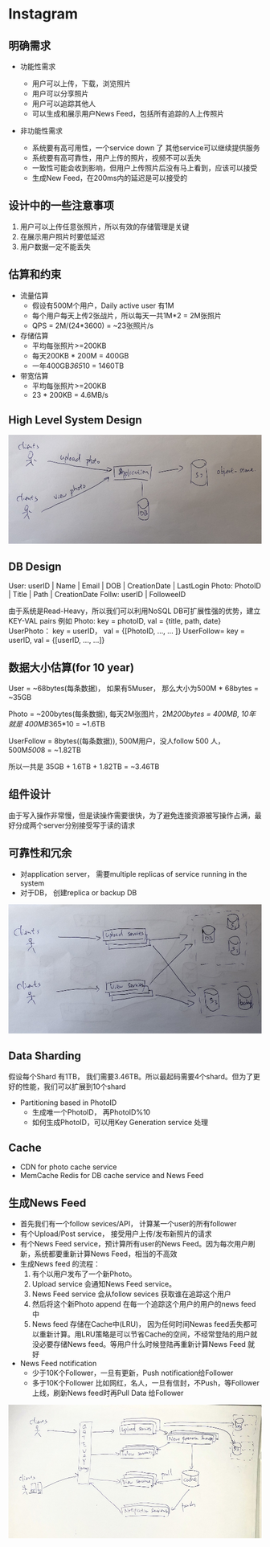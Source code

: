 # Instagram

## 明确需求

- 功能性需求
    - 用户可以上传，下载，浏览照片
    - 用户可以分享照片
    - 用户可以追踪其他人
    - 可以生成和展示用户News Feed，包括所有追踪的人上传照片

- 非功能性需求
    - 系统要有高可用性，一个service down 了 其他service可以继续提供服务
    - 系统要有高可靠性，用户上传的照片，视频不可以丢失
    - 一致性可能会收到影响，但用户上传照片后没有马上看到，应该可以接受
    - 生成New Feed，在200ms内的延迟是可以接受的

## 设计中的一些注意事项

1. 用户可以上传任意张照片，所以有效的存储管理是关键
2. 在展示用户照片时要低延迟
3. 用户数据一定不能丢失

## 估算和约束

- 流量估算
    - 假设有500M个用户，Daily active user 有1M
    - 每个用户每天上传2张战片，所以每天一共1M*2 = 2M张照片
    - QPS = 2M/(24*3600) = ~23张照片/s
- 存储估算
    - 平均每张照片>=200KB
    - 每天200KB * 200M = 400GB
    - 一年400GB*365*10 = 1460TB
- 带宽估算
    - 平均每张照片>=200KB
    - 23 * 200KB = 4.6MB/s

## High Level System Design
![](../img/Instagram-1.jpg)

## DB Design

User: userID | Name | Email | DOB | CreationDate | LastLogin
Photo: PhotoID | Title | Path | CreationDate
Follw: userID | FolloweeID

由于系统是Read-Heavy，所以我们可以利用NoSQL DB可扩展性强的优势，建立KEY-VAL pairs
例如
Photo: key = photoID, val = {title, path, date}
UserPhoto： key = userID， val = {[PhotoID, ..., ... ]}
UserFollow= key = userID, val = {[userID, ..., ...]}

## 数据大小估算(for 10 year)

User = ~68bytes(每条数据)， 如果有5Muser， 那么大小为500M * 68bytes = ~35GB

Photo = ~200bytes(每条数据), 每天2M张图片，2M*200bytes = 400MB, 10年就是 400MB*365*10 = ~1.6TB

UserFollow = 8bytes((每条数据)), 500M用户，没人follow 500 人， 500M*500*8 = ~1.82TB

所以一共是 35GB + 1.6TB + 1.82TB = ~3.46TB

## 组件设计

由于写入操作非常慢，但是读操作需要很快，为了避免连接资源被写操作占满，最好分成两个server分别接受写于读的请求

## 可靠性和冗余

- 对application server， 需要multiple replicas of service running in the system
- 对于DB， 创建replica or backup DB

![](../img/Instagram-2.jpg)

## Data Sharding

假设每个Shard 有1TB， 我们需要3.46TB。所以最起码需要4个shard。但为了更好的性能，我们可以扩展到10个shard

- Partitioning based in PhotoID
    - 生成唯一个PhotoID， 再PhotoID%10
    - 如何生成PhotoID，可以用Key Generation service 处理

## Cache

- CDN for photo cache service
- MemCache Redis for DB cache service and News Feed

## 生成News Feed

- 首先我们有一个follow sevices/API， 计算某一个user的所有follower
- 有个Upload/Post service， 接受用户上传/发布新照片的请求
- 有个News Feed service，预计算所有user的News Feed。因为每次用户刷新，系统都要重新计算News Feed，相当的不高效
- 生成News feed 的流程：
    1. 有个以用户发布了一个新Photo。
    2. Upload service 会通知News Feed service。
    3. News Feed service 会从follow sevices 获取谁在追踪这个用户
    4. 然后将这个新Photo append 在每一个追踪这个用户的用户的news feed中
    5. News feed 存储在Cache中(LRU)， 因为任何时间Newas feed丢失都可以重新计算。用LRU策略是可以节省Cache的空间，不经常登陆的用户就没必要存储News feed。等用户什么时候登陆再重新计算News Feed 就好
- News Feed notification
    - 少于10K个Follower，一旦有更新，Push notification给Follower
    - 多于10K个Follower 比如网红，名人，一旦有信封，不Push，等Follower上线，刷新News feed时再Pull Data 给Follower

![](../img/Instagram-3.jpg)
